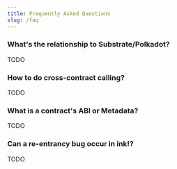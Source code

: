 ```yaml
---
title: Frequently Asked Questions
slug: /faq
---
```


### What's the relationship to Substrate/Polkadot?

TODO

### How to do cross-contract calling?

TODO

### What is a contract's ABI or Metadata?

TODO

### Can a re-entrancy bug occur in ink!?

TODO
